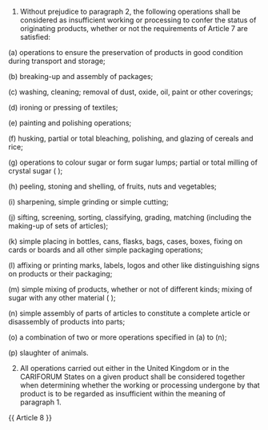 1. Without prejudice to paragraph 2, the following operations shall be considered as insufficient working or processing to confer the status of originating products, whether or not the requirements of Article 7 are satisfied:

(a) operations to ensure the preservation of products in good condition during transport and storage;

(b) breaking-up and assembly of packages;

(c) washing, cleaning; removal of dust, oxide, oil, paint or other coverings;

(d) ironing or pressing of textiles;

(e) painting and polishing operations;

(f) husking, partial or total bleaching, polishing, and glazing of cereals and rice;

(g) operations to colour sugar or form sugar lumps; partial or total milling of crystal sugar ( );

(h) peeling, stoning and shelling, of fruits, nuts and vegetables;

(i) sharpening, simple grinding or simple cutting;

(j) sifting, screening, sorting, classifying, grading, matching (including the making-up of sets of articles);

(k) simple placing in bottles, cans, flasks, bags, cases, boxes, fixing on cards or boards and all other simple packaging operations;

(l) affixing or printing marks, labels, logos and other like distinguishing signs on products or their packaging;

(m) simple mixing of products, whether or not of different kinds; mixing of sugar with any other material ( );

(n) simple assembly of parts of articles to constitute a complete article or disassembly of products into parts;

(o) a combination of two or more operations specified in (a) to (n);

(p) slaughter of animals.

2. All operations carried out either in the United Kingdom or in the CARIFORUM States on a given product shall be considered together when determining whether the working or processing undergone by that product is to be regarded as insufficient within the meaning of paragraph 1.

{{ Article 8 }}
